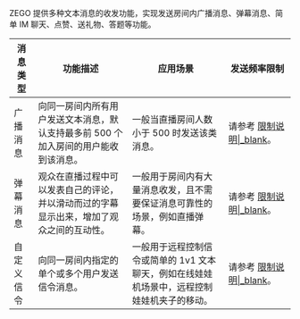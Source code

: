 ZEGO 提供多种文本消息的收发功能，实现发送房间内广播消息、弹幕消息、简单 IM 聊天、点赞、送礼物、答题等功能。


| 消息类型 | 功能描述 | 应用场景 | 发送频率限制 |
|-------|--------|--------|--------|
| 广播消息 | 向同一房间内所有用户发送文本消息，默认支持最多前 500 个加入房间的用户能收到该消息。 | 一般当直播房间人数小于 500 时发送该类消息。 | 请参考 [限制说明\|_blank](#7580)。 |
| 弹幕消息 | 观众在直播过程中可以发表自己的评论，并以滑动而过的字幕显示出来，增加了观众之间的互动性。 | 一般用于房间内有大量消息收发，且不需要保证消息可靠性的场景，例如直播弹幕。 | 请参考 [限制说明\|_blank](#7580)。|
| 自定义信令 | 向同一房间内指定的单个或多个用户发送信令消息。 | 一般用于远程控制信令或简单的 1v1 文本聊天，例如在线娃娃机场景中，远程控制娃娃机夹子的移动。 | 请参考 [限制说明\|_blank](#7580)。 |
